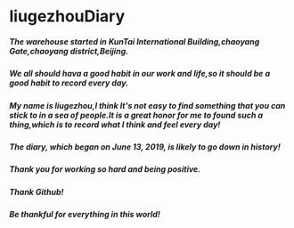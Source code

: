 # liugezhouDiary

#####  The warehouse started in KunTai International Building,chaoyang Gate,chaoyang district,Beijing.

#####  We all should hava a good habit in our work and life,so it should be a good habit to record every day.

#####  My name is liugezhou,I think It's not easy to find something that you can stick to in a sea of people.It is a great honor for me to found such a thing,which is to record what I think and feel every day!

##### The diary, which began on June 13, 2019, is likely to go down in history!

##### Thank you for working so hard and being positive. 

##### Thank Github!

##### Be thankful for everything in this world!